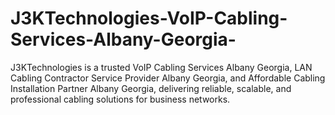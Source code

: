 # J3KTechnologies-VoIP-Cabling-Services-Albany-Georgia-
J3KTechnologies is a trusted VoIP Cabling Services Albany Georgia, LAN Cabling Contractor Service Provider Albany Georgia, and Affordable Cabling Installation Partner Albany Georgia, delivering reliable, scalable, and professional cabling solutions for business networks.
